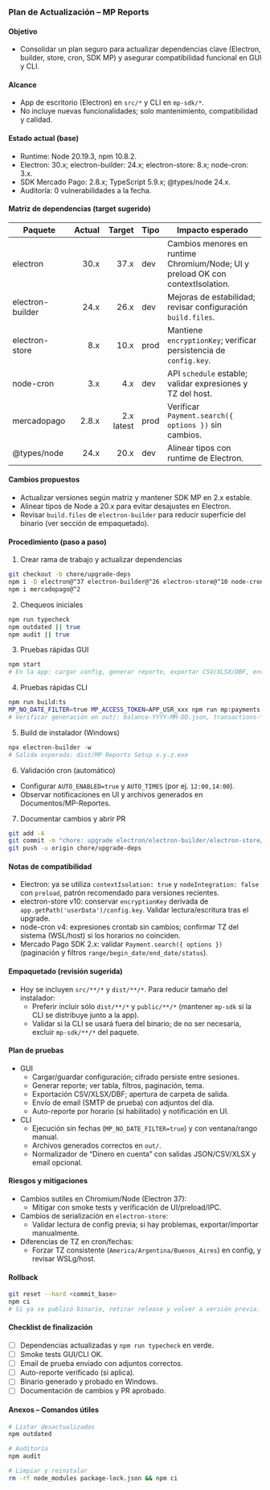 ### Plan de Actualización – MP Reports

#### Objetivo
- Consolidar un plan seguro para actualizar dependencias clave (Electron, builder, store, cron, SDK MP) y asegurar compatibilidad funcional en GUI y CLI.

#### Alcance
- App de escritorio (Electron) en `src/*` y CLI en `mp-sdk/*`.
- No incluye nuevas funcionalidades; solo mantenimiento, compatibilidad y calidad.

#### Estado actual (base)
- Runtime: Node 20.19.3, npm 10.8.2.
- Electron: 30.x; electron-builder: 24.x; electron-store: 8.x; node-cron: 3.x.
- SDK Mercado Pago: 2.8.x; TypeScript 5.9.x; @types/node 24.x.
- Auditoría: 0 vulnerabilidades a la fecha.

#### Matriz de dependencias (target sugerido)
| Paquete | Actual | Target | Tipo | Impacto esperado |
|---|---:|---:|---|---|
| electron | 30.x | 37.x | dev | Cambios menores en runtime Chromium/Node; UI y preload OK con contextIsolation.
| electron-builder | 24.x | 26.x | dev | Mejoras de estabilidad; revisar configuración `build.files`.
| electron-store | 8.x | 10.x | prod | Mantiene `encryptionKey`; verificar persistencia de `config.key`.
| node-cron | 3.x | 4.x | dev | API `schedule` estable; validar expresiones y TZ del host.
| mercadopago | 2.8.x | 2.x latest | prod | Verificar `Payment.search({ options })` sin cambios.
| @types/node | 24.x | 20.x | dev | Alinear tipos con runtime de Electron.

#### Cambios propuestos
- Actualizar versiones según matriz y mantener SDK MP en 2.x estable.
- Alinear tipos de Node a 20.x para evitar desajustes en Electron.
- Revisar `build.files` de `electron-builder` para reducir superficie del binario (ver sección de empaquetado).

#### Procedimiento (paso a paso)
1) Crear rama de trabajo y actualizar dependencias
```bash
git checkout -b chore/upgrade-deps
npm i -D electron@^37 electron-builder@^26 electron-store@^10 node-cron@^4 @types/node@^20
npm i mercadopago@^2
```

2) Chequeos iniciales
```bash
npm run typecheck
npm outdated || true
npm audit || true
```

3) Pruebas rápidas GUI
```bash
npm start
# En la app: cargar config, generar reporte, exportar CSV/XLSX/DBF, enviar email (si SMTP configurado).
```

4) Pruebas rápidas CLI
```bash
npm run build:ts
MP_NO_DATE_FILTER=true MP_ACCESS_TOKEN=APP_USR_xxx npm run mp:payments:report:dist
# Verificar generación en out/: balance-YYYY-MM-DD.json, transactions-*.csv/xlsx/dbf
```

5) Build de instalador (Windows)
```powershell
npx electron-builder -w
# Salida esperada: dist/MP Reports Setup x.y.z.exe
```

6) Validación cron (automático)
- Configurar `AUTO_ENABLED=true` y `AUTO_TIMES` (por ej. `12:00,14:00`).
- Observar notificaciones en UI y archivos generados en Documentos/MP-Reportes.

7) Documentar cambios y abrir PR
```bash
git add -A
git commit -m "chore: upgrade electron/electron-builder/electron-store/node-cron + deps"
git push -u origin chore/upgrade-deps
```

#### Notas de compatibilidad
- Electron: ya se utiliza `contextIsolation: true` y `nodeIntegration: false` con `preload`, patrón recomendado para versiones recientes.
- electron-store v10: conservar `encryptionKey` derivada de `app.getPath('userData')/config.key`. Validar lectura/escritura tras el upgrade.
- node-cron v4: expresiones crontab sin cambios; confirmar TZ del sistema (WSL/host) si los horarios no coinciden.
- Mercado Pago SDK 2.x: validar `Payment.search({ options })` (paginación y filtros `range/begin_date/end_date/status`).

#### Empaquetado (revisión sugerida)
- Hoy se incluyen `src/**/*` y `dist/**/*`. Para reducir tamaño del instalador:
  - Preferir incluir sólo `dist/**/*` y `public/**/*` (mantener `mp-sdk` si la CLI se distribuye junto a la app).
  - Validar si la CLI se usará fuera del binario; de no ser necesaria, excluir `mp-sdk/**/*` del paquete.

#### Plan de pruebas
- GUI
  - Cargar/guardar configuración; cifrado persiste entre sesiones.
  - Generar reporte; ver tabla, filtros, paginación, tema.
  - Exportación CSV/XLSX/DBF; apertura de carpeta de salida.
  - Envío de email (SMTP de prueba) con adjuntos del día.
  - Auto-reporte por horario (si habilitado) y notificación en UI.
- CLI
  - Ejecución sin fechas (`MP_NO_DATE_FILTER=true`) y con ventana/rango manual.
  - Archivos generados correctos en `out/`.
  - Normalizador de “Dinero en cuenta” con salidas JSON/CSV/XLSX y email opcional.

#### Riesgos y mitigaciones
- Cambios sutiles en Chromium/Node (Electron 37):
  - Mitigar con smoke tests y verificación de UI/preload/IPC.
- Cambios de serialización en `electron-store`:
  - Validar lectura de config previa; si hay problemas, exportar/importar manualmente.
- Diferencias de TZ en cron/fechas:
  - Forzar TZ consistente (`America/Argentina/Buenos_Aires`) en config, y revisar WSLg/host.

#### Rollback
```bash
git reset --hard <commit_base>
npm ci
# Si ya se publicó binario, retirar release y volver a versión previa.
```

#### Checklist de finalización
- [ ] Dependencias actualizadas y `npm run typecheck` en verde.
- [ ] Smoke tests GUI/CLI OK.
- [ ] Email de prueba enviado con adjuntos correctos.
- [ ] Auto-reporte verificado (si aplica).
- [ ] Binario generado y probado en Windows.
- [ ] Documentación de cambios y PR aprobado.

#### Anexos – Comandos útiles
```bash
# Listar desactualizados
npm outdated

# Auditoría
npm audit

# Limpiar y reinstalar
rm -rf node_modules package-lock.json && npm ci
```


